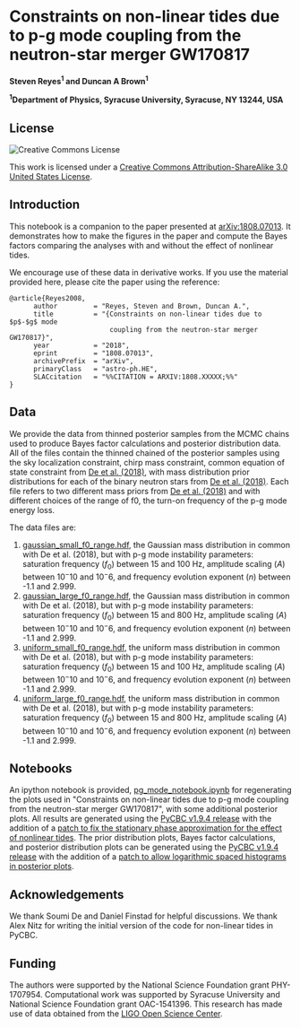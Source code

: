 # Constraints on non-linear tides due to p-g mode coupling from the neutron-star merger GW170817

**Steven Reyes<sup>1</sup> and Duncan A Brown<sup>1</sup>**

**<sup>1</sup>Department of Physics, Syracuse University, Syracuse, NY 13244, USA**

## License

![Creative Commons License](https://i.creativecommons.org/l/by-sa/3.0/us/88x31.png "Creative Commons License")

This work is licensed under a [Creative Commons Attribution-ShareAlike 3.0 United States License](http://creativecommons.org/licenses/by-sa/3.0/us/).

## Introduction

This notebook is a companion to the paper presented at [arXiv:1808.07013](https://arxiv.org/abs/1808.07013). It demonstrates how to make the figures in the paper and compute the Bayes factors comparing the analyses with and without the effect of nonlinear tides.

We encourage use of these data in derivative works. If you use the material provided here, please cite the paper using the reference:

```
@article{Reyes2008,
      author         = "Reyes, Steven and Brown, Duncan A.",
      title          = "{Constraints on non-linear tides due to $p$-$g$ mode 
                         coupling from the neutron-star merger GW170817}",
      year           = "2018",
      eprint         = "1808.07013",
      archivePrefix  = "arXiv",
      primaryClass   = "astro-ph.HE",
      SLACcitation   = "%%CITATION = ARXIV:1808.XXXXX;%%"
}
```
## Data
We provide the data from thinned posterior samples from the MCMC chains used to produce Bayes factor calculations
and posterior distribution data. All of the files contain the thinned chained of the posterior samples using the sky localization constraint, chirp mass constraint, common equation of state constraint from [De et al. (2018)](https://arxiv.org/abs/1804.08583), with mass distribution prior distributions for each of the binary neutron stars from [De et al. (2018)](https://arxiv.org/abs/1804.08583). Each file refers to two different mass priors from [De et al. (2018)](https://arxiv.org/abs/1804.08583) and with different choices of the range of f0, the turn-on frequency of the p-g mode energy loss.

The data files are:

1. [gaussian_small_f0_range.hdf](https://github.com/sugwg/gw170817-pg-modes/blob/master/gaussian_small_f0_range.hdf), the Gaussian mass distribution in common with De et al. (2018), but with p-g mode instability parameters: saturation frequency ($f_0$) between 15 and 100 Hz, amplitude scaling ($A$) between $10^-10$ and $10^-6$, and frequency evolution exponent ($n$) between -1.1 and 2.999.
2. [gaussian_large_f0_range.hdf](https://github.com/sugwg/gw170817-pg-modes/blob/master/gaussian_large_f0_range.hdf), the Gaussian mass distribution in common with De et al. (2018), but with p-g mode instability parameters: saturation frequency ($f_0$) between 15 and 800 Hz, amplitude scaling ($A$) between $10^-10$ and $10^-6$, and frequency evolution exponent ($n$) between -1.1 and 2.999.
3. [uniform_small_f0_range.hdf](https://github.com/sugwg/gw170817-pg-modes/blob/master/uniform_small_f0_range.hdf), the uniform mass distribution in common with De et al. (2018), but with p-g mode instability parameters: saturation frequency ($f_0$) between 15 and 100 Hz, amplitude scaling ($A$) between $10^-10$ and $10^-6$, and frequency evolution exponent ($n$) between -1.1 and 2.999.
4. [uniform_large_f0_range.hdf](https://github.com/sugwg/gw170817-pg-modes/blob/master/uniform_large_f0_range.hdf), the uniform mass distribution in common with De et al. (2018), but with p-g mode instability parameters: saturation frequency ($f_0$) between 15 and 800 Hz, amplitude scaling ($A$) between $10^-10$ and $10^-6$, and frequency evolution exponent ($n$) between -1.1 and 2.999.

## Notebooks

An ipython notebook is provided, [pg_mode_notebook.ipynb](https://github.com/sugwg/gw170817-pg-modes/blob/master/pg_mode_notebook.ipynb) for regenerating the plots used in "Constraints on non-linear tides due to p-g mode coupling from the neutron-star merger GW170817", with some additional posterior plots. All results are generated using the [PyCBC v1.9.4 release](https://github.com/gwastro/pycbc/releases/tag/v1.9.4) with the addition of a [patch to fix the stationary phase approximation for the effect of nonlinear tides](https://github.com/gwastro/pycbc/pull/2284). The prior distribution plots, Bayes factor calculations, and posterior distribution plots can be generated using the [PyCBC v1.9.4 release](https://github.com/gwastro/pycbc/releases/tag/v1.9.4) with the addition of a [patch to allow logarithmic spaced histograms in posterior plots](https://github.com/gwastro/pycbc/pull/2285).

## Acknowledgements
We thank Soumi De and Daniel Finstad for helpful discussions. We thank Alex Nitz for writing the initial version of
the code for non-linear tides in PyCBC.

## Funding
The authors were supported by the National Science Foundation grant PHY-1707954.
Computational work was supported by Syracuse University and National Science Foundation grant OAC-1541396.
This research has made use of data obtained from the  [LIGO Open Science Center](http://www.losc.org).
